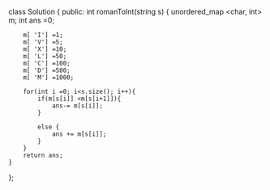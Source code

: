 class Solution {
public:
    int romanToInt(string s) {
        unordered_map <char, int> m;
        int ans =0;

        m[ 'I'] =1;
        m[ 'V'] =5;
        m[ 'X'] =10;
        m[ 'L'] =50;
        m[ 'C'] =100;
        m[ 'D'] =500;
        m[ 'M'] =1000;

        for(int i =0; i<s.size(); i++){
            if(m[s[i]] <m[s[i+1]]){
                ans-= m[s[i]];
            }
            
            else {
                ans += m[s[i]];
            }
        }
        return ans;
    }
};
